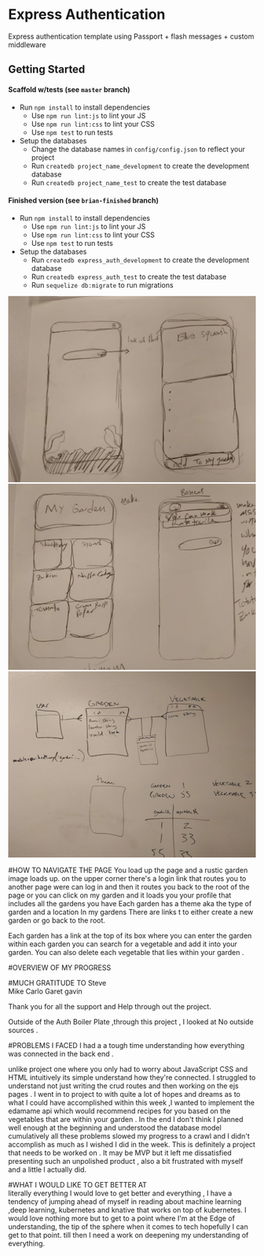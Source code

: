 # Express Authentication

Express authentication template using Passport + flash messages + custom middleware

## Getting Started

#### Scaffold w/tests (see `master` branch)

* Run `npm install` to install dependencies
  * Use `npm run lint:js` to lint your JS
  * Use `npm run lint:css` to lint your CSS
  * Use `npm test` to run tests
* Setup the databases
  * Change the database names in `config/config.json` to reflect your project
  * Run `createdb project_name_development` to create the development database
  * Run `createdb project_name_test` to create the test database

#### Finished version (see `brian-finished` branch)

* Run `npm install` to install dependencies
  * Use `npm run lint:js` to lint your JS
  * Use `npm run lint:css` to lint your CSS
  * Use `npm test` to run tests
* Setup the databases
  * Run `createdb express_auth_development` to create the development database
  * Run `createdb express_auth_test` to create the test database
  * Run `sequelize db:migrate` to run migrations

![alt text](/public/img/wireframe1.jpg)
![alt text](/public/img/wireframe2.jpg)
![alt text](/public/img/mymodel.jpg)

#HOW TO NAVIGATE THE PAGE
You load up the page  and a rustic garden image loads up.  on the upper corner there's a login link  that routes you to another page were  can log in and then it routes you back to the root of the page or you can click on my garden and it loads you your profile that includes all the gardens you have 
Each garden has a theme aka the type of garden and a  location
In my gardens
There are links t to either create a new garden or go back to the root. 


Each garden has a link at the top of its box where you can enter the garden 
within each garden you can search for a vegetable and add it into your garden. 
 You can also delete each vegetable that lies within your garden . 





#OVERVIEW OF MY PROGRESS 





#MUCH GRATITUDE TO 
   Steve    
   Mike 
   Carlo
   Garet
   gavin

   Thank you for all the support and Help through out the project.

Outside of the Auth Boiler Plate ,through this project , I looked at No outside sources .


#PROBLEMS I FACED 
I had a a tough time understanding how everything was connected in the back end . 


unlike project one where you only had to worry about JavaScript CSS and HTML intuitively its simple understand how they're connected.
I struggled to understand not just writing the crud routes and  then working on the ejs pages .
I went in to project to with quite a lot of hopes and dreams as to what I could have accomplished within this week ,I wanted to implement the edamame api which would recommend recipes for you based on the vegetables that are within your garden . 
       In the end I don't think I planned well enough at the beginning and understood the database model cumulatively  all these problems slowed my progress to a crawl and I didn't accomplish as much as I wished I did in the week.
   This is definitely a project that needs to be worked on . It may be MVP but it left me dissatisfied presenting such an unpolished product , also a bit frustrated with myself and a little l actually did. 


#WHAT I WOULD LIKE TO GET BETTER AT  
literally everything I would love to get better and everything  , I have a tendency of jumping ahead of myself in reading about machine learning ,deep learning, kubernetes and knative that works on top of kubernetes. I would love nothing more but to get to a point where I'm at the Edge of understanding, the tip of the sphere when it comes to tech  hopefully I can get to that point.  till then I need a work on deepening my understanding of everything.